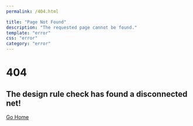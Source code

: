 ```yaml
---
permalink: /404.html

title: "Page Not Found"
description: "The requested page cannot be found."
template: "error"
css: "error"
category: "error"
---
```


# 404
## The design rule check has found a disconnected net!
[Go Home](/ "Homepage")